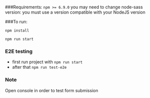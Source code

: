 ###Requirements:
`npm >= 6.9.0`
you may need to change node-sass version: you must use a version compatible with your NodeJS version

###To run:
```
npm install
```

```
npm run start
```

### E2E testing

- first run project with `npm run start`
- after that `npm run test-e2e`

### Note

Open console in order to test form submission